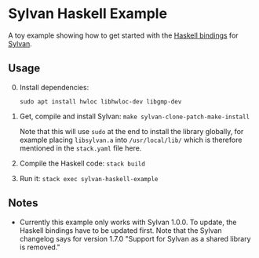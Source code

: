 # Sylvan Haskell Example

A toy example showing how to get started with the
[Haskell bindings](https://github.com/adamwalker/sylvan-haskell) for
[Sylvan](https://github.com/utwente-fmt/sylvan).

## Usage

0. Install dependencies:

    ```
    sudo apt install hwloc libhwloc-dev libgmp-dev
    ```

1. Get, compile and install Sylvan: `make sylvan-clone-patch-make-install`

    Note that this will use `sudo` at the end to install the library
    globally, for example placing `libsylvan.a` into `/usr/local/lib/`
    which is therefore mentioned in the `stack.yaml` file here.

2. Compile the Haskell code: `stack build`

3. Run it: `stack exec sylvan-haskell-example`

## Notes

- Currently this example only works with Sylvan 1.0.0.
  To update, the Haskell bindings have to be updated first.
  Note that the Sylvan changelog says for version 1.7.0
  "Support for Sylvan as a shared library is removed."
